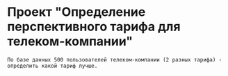 # Проект "Определение перспективного тарифа для телеком-компании"

    По базе данных 500 пользователей телеком-компании (2 разных тарифа) - определить какой тариф лучше.
